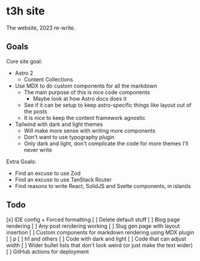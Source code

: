 # t3h site

The website, 2023 re-write.

## Goals

Core site goal:

- Astro 2
  - Content Collections
- Use MDX to do custom components for all the markdown
    - The main purpose of this is nice code components
        - Maybe look at how Astro docs does it
    - See if it can be setup to keep astro-specific things like layout out of the posts
    - It is nice to keep the content framework agnostic
- Tailwind with dark and light themes
  - Will make more sense with writing more components
  - Don't want to use typography plugin
  - Only dark and light, don't complicate the code for more themes I'll never write

Extra Goals:

- Find an excuse to use Zod
- Find an excuse to use TanStack Router
- Find reasons to write React, SolidJS and Svelte components, in islands


## Todo

[x] IDE config + Forced formatting
[ ] Delete default stuff
[ ] Blog page rendering
    [ ] Any post rendering working
    [ ] Slug gen page with layout insertion
[ ] Custom components for markdown rendering using MDX plugin
    [ ] p
    [ ] h1 and others
    [ ] Code with dark and light
    [ ] Code that can adjust width
    [ ] Wider bullet lists that don't look weird (or just make the text wider)
[ ] GitHub actions for deployment
